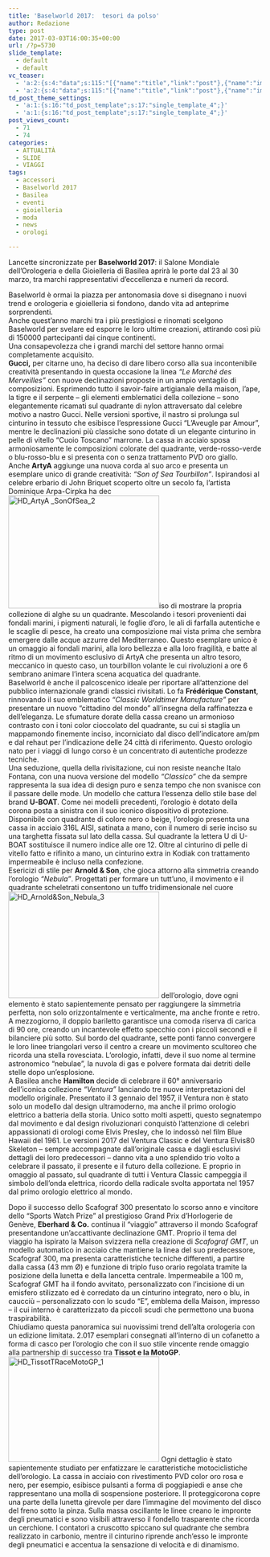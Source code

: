 ```yaml
---
title: 'Baselworld 2017:  tesori da polso'
author: Redazione
type: post
date: 2017-03-03T16:00:35+00:00
url: /?p=5730
slide_template:
  - default
  - default
vc_teaser:
  - 'a:2:{s:4:"data";s:115:"[{"name":"title","link":"post"},{"name":"image","image":"featured","link":"none"},{"name":"text","mode":"excerpt"}]";s:7:"bgcolor";s:0:"";}'
  - 'a:2:{s:4:"data";s:115:"[{"name":"title","link":"post"},{"name":"image","image":"featured","link":"none"},{"name":"text","mode":"excerpt"}]";s:7:"bgcolor";s:0:"";}'
td_post_theme_settings:
  - 'a:1:{s:16:"td_post_template";s:17:"single_template_4";}'
  - 'a:1:{s:16:"td_post_template";s:17:"single_template_4";}'
post_views_count:
  - 71
  - 74
categories:
  - ATTUALITÀ
  - SLIDE
  - VIAGGI
tags:
  - accessori
  - Baselworld 2017
  - Basilea
  - eventi
  - gioielleria
  - moda
  - news
  - orologi

---
```

Lancette sincronizzate per **Baselworld 2017**: il Salone Mondiale dell&#8217;Orologeria e della Gioielleria di Basilea aprirà le porte dal 23 al 30 marzo, tra marchi rappresentativi d&#8217;eccellenza e numeri da record.

Baselworld è ormai la piazza per antonomasia dove si disegnano i nuovi trend e orologeria e gioielleria si fondono, dando vita ad anteprime sorprendenti.  
Anche quest&#8217;anno marchi tra i più prestigiosi e rinomati scelgono Baselworld per svelare ed esporre le loro ultime creazioni, attirando così più di 150000 partecipanti dai cinque continenti.  
Una consapevolezza che i grandi marchi del settore hanno ormai completamente acquisito.  
**Gucci,** per citarne uno, ha deciso di dare libero corso alla sua incontenibile creatività presentando in questa occasione la linea _“Le Marché des Merveilles”_ con nuove declinazioni proposte in un ampio ventaglio di composizioni. Esprimendo tutto il savoir-faire artigianale della maison, l’ape, la tigre e il serpente – gli elementi emblematici della collezione &#8211; sono elegantemente ricamati sul quadrante di nylon attraversato dal celebre motivo a nastro Gucci. Nelle versioni sportive, il nastro si prolunga sul cinturino in tessuto che esibisce l’espressione Gucci “L’Aveugle par Amour”, mentre le declinazioni più classiche sono dotate di un elegante cinturino in pelle di vitello “Cuoio Toscano” marrone. La cassa in acciaio sposa armoniosamente le composizioni colorate del quadrante, verde-rosso-verde o blu-rosso-blu e si presenta con o senza trattamento PVD oro giallo.  
Anche **ArtyA** aggiunge una nuova corda al suo arco e presenta un esemplare unico di grande creatività: _“Son of Sea Tourbillon”_. Ispirandosi al celebre erbario di John Briquet scoperto oltre un secolo fa, l’artista Dominique Arpa-Cirpka ha dec<img decoding="async" loading="lazy" class="size-medium wp-image-5735 alignleft" src="https://progressonline.it/wp-content/uploads/2017/03/HD_ArtyA-_SonOfSea_2-300x225.jpg" alt="HD_ArtyA _SonOfSea_2" width="300" height="225" />iso di mostrare la propria collezione di alghe su un quadrante. Mescolando i tesori provenienti dai fondali marini, i pigmenti naturali, le foglie d’oro, le ali di farfalla autentiche e le scaglie di pesce, ha creato una composizione mai vista prima che sembra emergere dalle acque azzurre del Mediterraneo. Questo esemplare unico è un omaggio ai fondali marini, alla loro bellezza e alla loro fragilità, e batte al ritmo di un movimento esclusivo di ArtyA che presenta un altro tesoro, meccanico in questo caso, un tourbillon volante le cui rivoluzioni a ore 6 sembrano animare l’intera scena acquatica del quadrante.  
Baselworld è anche il palcoscenico ideale per riportare all&#8217;attenzione del pubblico internazionale grandi classici rivisitati. Lo fa **Frédérique Constant**, rinnovando il suo emblematico _“Classic Worldtimer Manufacture”_ per presentare un nuovo “cittadino del mondo” all’insegna della raffinatezza e dell’eleganza. Le sfumature dorate della cassa creano un armonioso contrasto con i toni color cioccolato del quadrante, su cui si staglia un mappamondo finemente inciso, incorniciato dal disco dell’indicatore am/pm e dal rehaut per l&#8217;indicazione delle 24 città di riferimento. Questo orologio nato per i viaggi di lungo corso è un concentrato di autentiche prodezze tecniche.  
Una seduzione, quella della rivisitazione, cui non resiste neanche Italo Fontana, con una nuova versione del modello _&#8220;Classico&#8221;_ che da sempre rappresenta la sua idea di design puro e senza tempo che non svanisce con il passare delle mode. Un modello che cattura l&#8217;essenza dello stile base del brand **U-BOAT**. Come nei modelli precedenti, l&#8217;orologio è dotato della corona posta a sinistra con il suo iconico dispositivo di protezione. Disponibile con quadrante di colore nero o beige, l&#8217;orologio presenta una cassa in acciaio 316L AISI, satinata a mano, con il numero di serie inciso su una targhetta fissata sul lato della cassa. Sul quadrante la lettera U di U-BOAT sostituisce il numero indice alle ore 12. Oltre al cinturino di pelle di vitello fatto e rifinito a mano, un cinturino extra in Kodiak con trattamento impermeabile è incluso nella confezione.  
Esericizi di stile per **Arnold & Son**, che gioca attorno alla simmetria creando l’orologio _“Nebula”_. Progettati per formare un tutt’uno, il movimento e il quadrante scheletrati consentono un tuffo tridimensionale nel cuore<img decoding="async" loading="lazy" class="size-medium wp-image-5732 alignright" src="https://progressonline.it/wp-content/uploads/2017/03/HD_ArnoldSon_Nebula_3-300x212.jpg" alt="HD_Arnold&Son_Nebula_3" width="300" height="212" /> dell’orologio, dove ogni elemento è stato sapientemente pensato per raggiungere la simmetria perfetta, non solo orizzontalmente e verticalmente, ma anche fronte e retro. A mezzogiorno, il doppio bariletto garantisce una comoda riserva di carica di 90 ore, creando un incantevole effetto specchio con i piccoli secondi e il bilanciere più sotto. Sul bordo del quadrante, sette ponti fanno convergere le loro linee triangolari verso il centro a creare un movimento scultoreo che ricorda una stella rovesciata. L’orologio, infatti, deve il suo nome al termine astronomico “nebulae”, la nuvola di gas e polvere formata dai detriti delle stelle dopo un’esplosione.  
A Basilea anche **Hamilton** decide di celebrare il 60° anniversario dell’iconica collezione _“Ventura”_ lanciando tre nuove interpretazioni del modello originale. Presentato il 3 gennaio del 1957, il Ventura non è stato solo un modello dal design ultramoderno, ma anche il primo orologio elettrico a batteria della storia. Unico sotto molti aspetti, questo segnatempo dal movimento e dal design rivoluzionari conquistò l’attenzione di celebri appassionati di orologi come Elvis Presley, che lo indossò nel film Blue Hawaii del 1961. Le versioni 2017 del Ventura Classic e del Ventura Elvis80 Skeleton – sempre accompagnate dall’originale cassa e dagli esclusivi dettagli dei loro predecessori – danno vita a uno splendido trio volto a celebrare il passato, il presente e il futuro della collezione. E proprio in omaggio al passato, sul quadrante di tutti i Ventura Classic campeggia il simbolo dell’onda elettrica, ricordo della radicale svolta apportata nel 1957 dal primo orologio elettrico al mondo.

Dopo il successo dello Scafograf 300 presentato lo scorso anno e vincitore dello “Sports Watch Prize” al prestigioso Grand Prix d’Horlogerie de Genève, **Eberhard & Co.** continua il “viaggio” attraverso il mondo Scafograf presentandone un’accattivante declinazione GMT. Proprio il tema del viaggio ha ispirato la Maison svizzera nella creazione di _Scafograf GMT_, un modello automatico in acciaio che mantiene la linea del suo predecessore, Scafograf 300, ma presenta caratteristiche tecniche differenti, a partire dalla cassa (43 mm Ø) e funzione di triplo fuso orario regolata tramite la posizione della lunetta e della lancetta centrale. Impermeabile a 100 m, Scafograf GMT ha il fondo avvitato, personalizzato con l’incisione di un emisfero stilizzato ed è corredato da un cinturino integrato, nero o blu, in caucciù &#8211; personalizzato con lo scudo “E”, emblema della Maison, impresso – il cui interno è caratterizzato da piccoli scudi che permettono una buona traspirabilità.  
Chiudiamo questa panoramica sui nuovissimi trend dell&#8217;alta orologeria con un edizione limitata. 2.017 esemplari consegnati all’interno di un cofanetto a forma di casco per l&#8217;orologio che con il suo stile vincente rende omaggio alla partnership di successo tra **Tissot e la MotoGP**.<img decoding="async" loading="lazy" class="size-medium wp-image-5736 alignright" src="https://progressonline.it/wp-content/uploads/2017/03/HD_TissotTRaceMotoGP_1-300x210.jpg" alt="HD_TissotTRaceMotoGP_1" width="300" height="210" /> Ogni dettaglio è stato sapientemente studiato per enfatizzare le caratteristiche motociclistiche dell’orologio. La cassa in acciaio con rivestimento PVD color oro rosa e nero, per esempio, esibisce pulsanti a forma di poggiapiedi e anse che rappresentano una molla di sospensione posteriore. Il proteggicorona copre una parte della lunetta girevole per dare l’immagine del movimento del disco del freno sotto la pinza. Sulla massa oscillante le linee creano le impronte degli pneumatici e sono visibili attraverso il fondello trasparente che ricorda un cerchione. I contatori a cruscotto spiccano sul quadrante che sembra realizzato in carbonio, mentre il cinturino riprende anch’esso le impronte degli pneumatici e accentua la sensazione di velocità e di dinamismo.